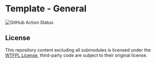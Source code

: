 # Template - General

![GitHub Action Status](https://github.com/StepBroBD/Template-General/actions/workflows/Workflow.yml/badge.svg)



## License

This repository content excluding all submodules is licensed under the [WTFPL License](LICENSE.md), third-party code are
subject to their original license.

